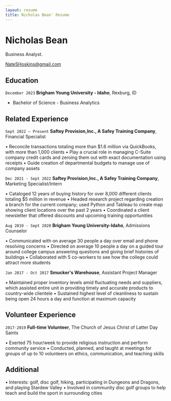 ```yaml
---
layout: resume
title: Nicholas Bean' Resume
---
```

# Nicholas Bean
Business Analyst.

<div id="webaddress">
<a href="bean.nicholas3@outlook.com">NateSHoskins@gmail.com</a>

<!-- https://www.monique.tech/the-art-of-markdown -->


## Education

`December 2023`
__Brigham Young University - Idaho__, Rexburg, ID

- Bachelor of Science - Business Analytics


## Related Experience
`Sept 2022 – Present`
__Saftey Provision,Inc., A Safey Training Company__, Financial Specialist					      

•	Reconcile transactions totaling more than $1.6 million via QuickBooks, with more than 1,000 clients
•	Play a crucial role in managing C-Suite company credit cards and zeroing them out with exact documentation using receipts
•	Guide creation of departmental budgets to manage use of company assets  


`Dec 2021 - Sept 2022`
__Saftey Provision,Inc., A Safey Training Company__, Marketing Specialist/Intern

•	Cataloged 12 years of buying history for over 8,000 different clients totaling $5 million in revenue
•	Headed research project regarding creation a branch for the current company; used Python and Tableau to create map showing client locations over the past 2 years 
•	Coordinated a client newsletter that offered discounts and upcoming training opportunities


`Aug 2019 - Sept 2020`
__Brigham Young University-Idaho__, Admissions Counselor

•	Communicated with on average 30 people a day over email and phone resolving concerns
•	Directed on average 10 people a day on a guided tour around college campus answering questions and giving brief histories of buildings
•	Collaborated with 5 co-workers to see how the college could attract more students


`Jan 2017 - Oct 2017`
__Smucker's Warehouse__, Assistant Project Manager

•	Maintained proper inventory levels amid fluctuating needs and suppliers, which assisted entire unit in providing timely and accurate products to country-wide clientele
•	Sustained highest level of cleanliness to sustain being open 24 hours a day and function at maximum capacity 


## Volunteer Experience

`2017-2019`
__Full-time Volunteer__, The Church of Jesus Christ of Latter Day Saints

•	Exerted 75 hour/week to provide religious instruction and perform community service
•	Conducted, planned, and taught at meetings for groups of up to 10 volunteers on ethics, communication, and teaching skills

## Additional

•	Interests: golf, disc golf, hiking, participating in Dungeons and Dragons, and playing Stardew Valley
•	Involved in community disc golf groups to help teach and build the sport in surrounding cities



<!-- ### Footer

Last updated: July 2023 -->


